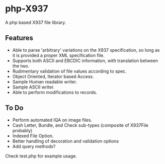 php-X937
========
A php based X937 file library.

Features
--------
* Able to parse 'arbitrary' variations on the X937 specification, so long as it is provided a proper XML specification file.
* Supports both ASCII and EBCDIC information, with translation between the two.
* Rudimentary validation of file values according to spec.
* Object Oriented, Iterator based Access.
* Sample Human readable writer.
* Sample ASCII writer.
* Able to perform modifications to records.

To Do
-----
* Perform automated IQA on image files.
* Cash Letter, Bundle, and Check sub-types (composite of X937File probably)
* Indexed File Option.
* Better handling of decoration and validation options
* Add query methods?

Check test.php for example usage.
